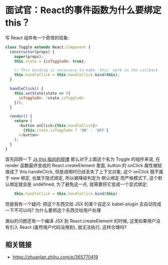 # 面试官：React的事件函数为什么要绑定this？

写 React 组件有一个奇怪的现象:
```js
class Toggle extends React.Component {
  constructor(props) {
    super(props);
    this.state = {isToggleOn: true};

    // This binding is necessary to make `this` work in the callback
    this.handleClick = this.handleClick.bind(this);
  }

  handleClick() {
    this.setState(state => ({
      isToggleOn: !state.isToggleOn
    }));
  }

  render() {
    return (
      <button onClick={this.handleClick}>
        {this.state.isToggleOn ? 'ON' : 'OFF'}
      </button>
    );
  }
}
```
首先回顾一下 [Js this 指向的规律](../JavaScript/this.patch.md)
那么对于上面这个名为 Toggle 的组件来说, 在 render 函数最终变成的 React.createElement 里面, button 的 onClick 属性被赋值成了 this.handleClick, 但是调用时已经丢失了上下文对象, 这个 onClick 既不属于 new 绑定, 也属于隐式绑定, 所以被降级判定为 默认绑定
而严格模式下, 这个默认绑定就会是 undefined, 为了避免这一点, 就需要将它变成一个显式绑定:
```js
	this.handleClick = this.handleClick.bind(this)
```
但是我有一个疑问: 把这个东西交给 JSX 的某个自定义 babel-plugin 去自动完成一下不可以吗? 为什么要把这个东西交给用户处理

类似的问题还有一个编译 JSX 到 React.createElement 的时候, 这里如果用户没有引入 React (虽然用户代码没用到), 就无法执行, 这样合理吗?

## 相关链接

- https://zhuanlan.zhihu.com/p/365770419